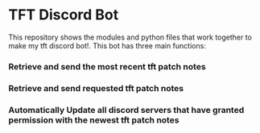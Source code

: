 # TFT Discord Bot

This repository shows the modules and python files that work together to make my tft discord bot!. 
This bot has three main functions:
###   Retrieve and send the most recent tft patch notes
###   Retrieve and send requested tft patch notes
###   Automatically Update all discord servers that have granted permission with the newest tft patch notes 






